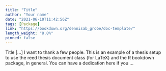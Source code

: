 ```yaml
---
title: "Title"
author: "Your name"
date: "2021-06-10T11:42:56Z"
tags: [Package]
link: "https://bookdown.org/dennisab_grobe/doc-template/"
length_weight: "8.8%"
pinned: false
---
```


Title [...] I want to thank a few people. This is an example of a thesis setup to use the reed thesis document class
(for LaTeX) and the R bookdown package, in general. You can have a dedication here if you ...
